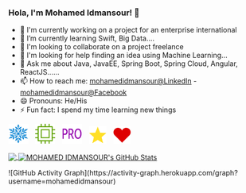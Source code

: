 ### Hola, I'm Mohamed Idmansour!  👋

- 🔭 I'm currently working on a project for an enterprise international
- 🌱 I’m currently learning Swift, Big Data.... 
- 👯 I'm looking to collaborate on a project freelance
- 🤔 I'm looking for help finding an idea using Machine Learning...
- 💬 Ask me about Java, JavaEE, Spring Boot, Spring Cloud, Angular, ReactJS......
- 📫 How to reach me: [mohamedidmansour@LinkedIn](https://www.linkedin.com/in/mohamedidmansour/) - [mohamedidmansour@Facebook](https://www.facebook.com/idmansour.m)
- 😄 Pronouns: He/His
- ⚡ Fun fact: I spend my time learning new things
<p><a href='https://archiveprogram.github.com/'><img src='https://raw.githubusercontent.com/acervenky/animated-github-badges/master/assets/acbadge.gif' width='40' height='40'></a> <a href='https://docs.github.com/en/developers'><img src='https://raw.githubusercontent.com/acervenky/animated-github-badges/master/assets/devbadge.gif' width='40' height='40'></a> <a href='https://github.com/pricing'><img src='https://raw.githubusercontent.com/acervenky/animated-github-badges/master/assets/pro.gif' width='40' height='40'></a> <a href='https://stars.github.com/'><img src='https://raw.githubusercontent.com/acervenky/animated-github-badges/master/assets/starbadge.gif' width='35' height='35'></a> <a href='https://docs.github.com/en/github/supporting-the-open-source-community-with-github-sponsors'><img src='https://raw.githubusercontent.com/acervenky/animated-github-badges/master/assets/sponsorbadge.gif' width='35' height='35'></a> </p>
<a href="https://github.com/mohamedidmansour/mohamedidmansour">
  <img align="center" src="https://github-readme-stats.vercel.app/api/top-langs/?username=mohamedidmansour&hide=css,html&theme=prussian" />
</a>
<a href="https://github.com/mohamedidmansour/mohamedidmansour">
  <img align="center" src="https://github-readme-stats.vercel.app/api?username=mohamedidmansour&show_icons=true&line_height=27&count_private=true&theme=prussian" alt="MOHAMED IDMANSOUR's GitHub Stats" />
</a>
<p>![GitHub Activity Graph](https://activity-graph.herokuapp.com/graph?username=mohamedidmansour)</p>
